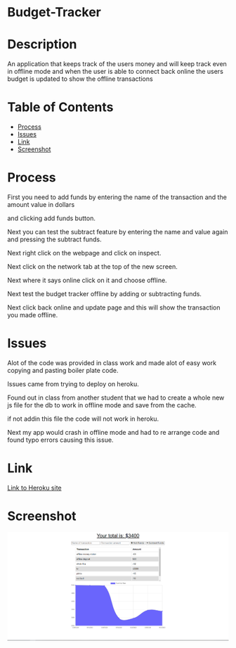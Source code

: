 # Budget-Tracker

# Description

An application that keeps track of the users money and will keep track even in offline mode and when the user is able to connect back online the users budget is updated to show the offline transactions

# Table of Contents

* [Process](#Process)
* [Issues](#Issues)
* [Link](#Link)
* [Screenshot](#Screenshot)

# Process

First you need to add funds by entering the name of the transaction and the amount value in dollars

and clicking add funds button.

Next you can test the subtract feature by entering the name and value again and pressing the subtract funds.

Next right click on the webpage and click on inspect.

Next click on the network tab at the top of the new screen.

Next where it says online click on it and choose offline.

Next test the budget tracker offline by adding or subtracting funds. 

Next click back online and update page and this will show the transaction you made offline.

# Issues

Alot of the code was provided in class work and made alot of easy work copying and pasting boiler plate code.

Issues came from trying to deploy on heroku.

Found out in class from another student that we had to create a whole new js file for the db to work in offline mode and save from the cache.

if not addin this file the code will not work in heroku.

Next my app would crash in offline mode and had to re arrange code and found typo errors causing this issue.

# Link

[Link to Heroku site](https://my-checkbook.herokuapp.com/)

# Screenshot

![screenshot of index.js](./public/icons/tracker.PNG)

